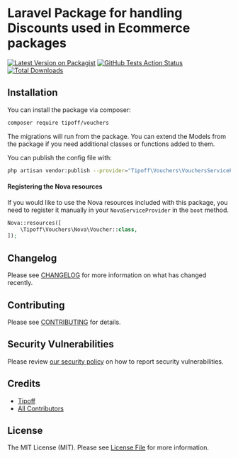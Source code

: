 # Laravel Package for handling Discounts used in Ecommerce packages

[![Latest Version on Packagist](https://img.shields.io/packagist/v/tipoff/vouchers.svg?style=flat-square)](https://packagist.org/packages/tipoff/vouchers)
[![GitHub Tests Action Status](https://img.shields.io/github/workflow/status/tipoff/vouchers/run-tests?label=tests)](https://github.com/tipoff/vouchers/actions?query=workflow%3ATests+branch%3Amaster)
[![Total Downloads](https://img.shields.io/packagist/dt/tipoff/vouchers.svg?style=flat-square)](https://packagist.org/packages/tipoff/vouchers)

## Installation

You can install the package via composer:

```bash
composer require tipoff/vouchers
```

The migrations will run from the package. You can extend the Models from the package if you need additional classes or functions added to them.

You can publish the config file with:
```bash
php artisan vendor:publish --provider="Tipoff\Vouchers\VouchersServiceProvider" --tag="vouchers-config"
```

#### Registering the Nova resources

If you would like to use the Nova resources included with this package, you need to register it manually in your `NovaServiceProvider` in the `boot` method.

```php
Nova::resources([
    \Tipoff\Vouchers\Nova\Voucher::class,
]);
```

## Changelog

Please see [CHANGELOG](CHANGELOG.md) for more information on what has changed recently.

## Contributing

Please see [CONTRIBUTING](.github/CONTRIBUTING.md) for details.

## Security Vulnerabilities

Please review [our security policy](../../security/policy) on how to report security vulnerabilities.

## Credits

- [Tipoff](https://github.com/tipoff)
- [All Contributors](../../contributors)

## License

The MIT License (MIT). Please see [License File](LICENSE.md) for more information.
